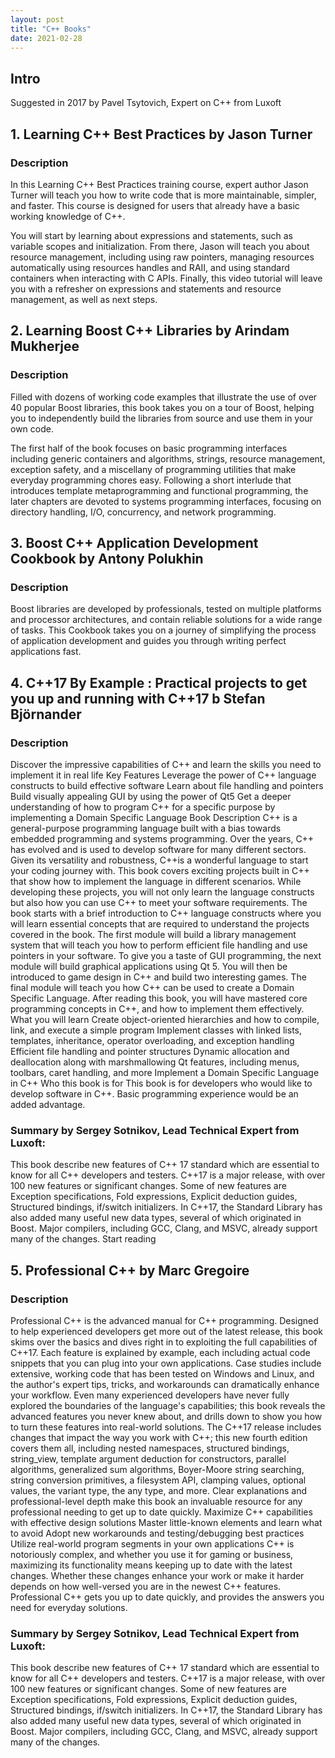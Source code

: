 ```yaml
---
layout: post
title: "C++ Books"
date: 2021-02-28
---
```


## Intro

Suggested in 2017 by Pavel Tsytovich, Expert on C++ from Luxoft

## 1. Learning C++ Best Practices by Jason Turner

### Description

In this Learning C++ Best Practices training course, expert author Jason Turner will teach you how to write code that is more maintainable, simpler, and faster. This course is designed for users that already have a basic working knowledge of C++.

You will start by learning about expressions and statements, such as variable scopes and initialization. From there, Jason will teach you about resource management, including using raw pointers, managing resources automatically using resources handles and RAII, and using standard containers when interacting with C APIs. Finally, this video tutorial will leave you with a refresher on expressions and statements and resource management, as well as next steps.

## 2. Learning Boost C++ Libraries by Arindam Mukherjee

### Description

Filled with dozens of working code examples that illustrate the use of over 40 popular Boost libraries, this book takes you on a tour of Boost, helping you to independently build the libraries from source and use them in your own code.

The first half of the book focuses on basic programming interfaces including generic containers and algorithms, strings, resource management, exception safety, and a miscellany of programming utilities that make everyday programming chores easy. Following a short interlude that introduces template metaprogramming and functional programming, the later chapters are devoted to systems programming interfaces, focusing on directory handling, I/O, concurrency, and network programming.

## 3. Boost C++ Application Development Cookbook by Antony Polukhin

### Description

Boost libraries are developed by professionals, tested on multiple platforms and processor architectures, and contain reliable solutions for a wide range of tasks. This Cookbook takes you on a journey of simplifying the process of application development and guides you through writing perfect applications fast.

## 4. C++17 By Example : Practical projects to get you up and running with C++17 b Stefan Björnander

### Description

Discover the impressive capabilities of C++ and learn the skills you need to implement it in real life Key Features Leverage the power of C++ language constructs to build effective software Learn about file handling and pointers Build visually appealing GUI by using the power of Qt5 Get a deeper understanding of how to program C++ for a specific purpose by implementing a Domain Specific Language Book Description C++ is a general-purpose programming language built with a bias towards embedded programming and systems programming. Over the years, C++ has evolved and is used to develop software for many different sectors. Given its versatility and robustness, C++is a wonderful language to start your coding journey with. This book covers exciting projects built in C++ that show how to implement the language in different scenarios. While developing these projects, you will not only learn the language constructs but also how you can use C++ to meet your software requirements. The book starts with a brief introduction to C++ language constructs where you will learn essential concepts that are required to understand the projects covered in the book. The first module will build a library management system that will teach you how to perform efficient file handling and use pointers in your software. To give you a taste of GUI programming, the next module will build graphical applications using Qt 5. You will then be introduced to game design in C++ and build two interesting games. The final module will teach you how C++ can be used to create a Domain Specific Language. After reading this book, you will have mastered core programming concepts in C++, and how to implement them effectively. What you will learn Create object-oriented hierarchies and how to compile, link, and execute a simple program Implement classes with linked lists, templates, inheritance, operator overloading, and exception handling Efficient file handling and pointer structures Dynamic allocation and deallocation along with marshmallowing Qt features, including menus, toolbars, caret handling, and more Implement a Domain Specific Language in C++ Who this book is for This book is for developers who would like to develop software in C++. Basic programming experience would be an added advantage. 

### Summary by Sergey Sotnikov, Lead Technical Expert from Luxoft: 

This book describe new features of C++ 17 standard which are essential to know for all C++ developers and testers. C++17 is a major release, with over 100 new features or significant changes. Some of new features are Exception specifications, Fold expressions, Explicit deduction guides, Structured bindings, if/switch initializers. In C++17, the Standard Library has also added many useful new data types, several of which originated in Boost. Major compilers, including GCC, Clang, and MSVC, already support many of the changes. 
Start reading

## 5. Professional C++ by Marc Gregoire

### Description

Professional C++ is the advanced manual for C++ programming. Designed to help experienced developers get more out of the latest release, this book skims over the basics and dives right in to exploiting the full capabilities of C++17. Each feature is explained by example, each including actual code snippets that you can plug into your own applications. Case studies include extensive, working code that has been tested on Windows and Linux, and the author's expert tips, tricks, and workarounds can dramatically enhance your workflow. Even many experienced developers have never fully explored the boundaries of the language's capabilities; this book reveals the advanced features you never knew about, and drills down to show you how to turn these features into real-world solutions. The C++17 release includes changes that impact the way you work with C++; this new fourth edition covers them all, including nested namespaces, structured bindings, string_view, template argument deduction for constructors, parallel algorithms, generalized sum algorithms, Boyer-Moore string searching, string conversion primitives, a filesystem API, clamping values, optional values, the variant type, the any type, and more. Clear explanations and professional-level depth make this book an invaluable resource for any professional needing to get up to date quickly. Maximize C++ capabilities with effective design solutions Master little-known elements and learn what to avoid Adopt new workarounds and testing/debugging best practices Utilize real-world program segments in your own applications C++ is notoriously complex, and whether you use it for gaming or business, maximizing its functionality means keeping up to date with the latest changes. Whether these changes enhance your work or make it harder depends on how well-versed you are in the newest C++ features. Professional C++ gets you up to date quickly, and provides the answers you need for everyday solutions.

### Summary by Sergey Sotnikov, Lead Technical Expert from Luxoft:

This book describe new features of C++ 17 standard which are essential to know for all C++ developers and testers. C++17 is a major release, with over 100 new features or significant changes. Some of new features are Exception specifications, Fold expressions, Explicit deduction guides, Structured bindings, if/switch initializers. In C++17, the Standard Library has also added many useful new data types, several of which originated in Boost. Major compilers, including GCC, Clang, and MSVC, already support many of the changes.
